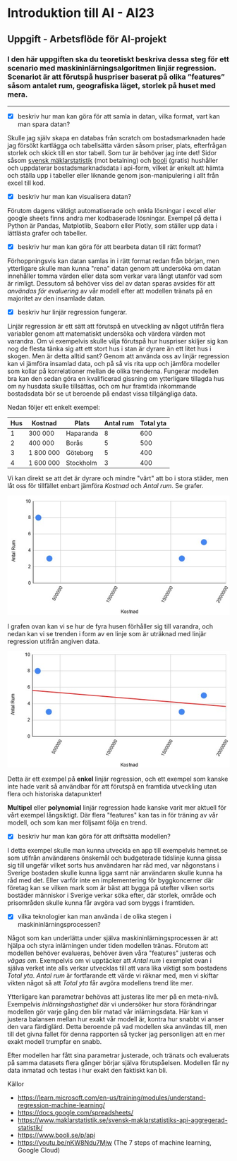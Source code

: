 # Introduktion till AI - AI23
## Uppgift - Arbetsflöde för AI-projekt

### I den här uppgiften ska du teoretiskt beskriva dessa steg för ett scenario med maskininlärningsalgoritmen linjär regression. Scenariot är att förutspå huspriser baserat på olika ”features” såsom antalet rum, geografiska läget, storlek på huset med mera.
-------

- [x]  beskriv hur man kan göra för att samla in datan, vilka format, vart kan man spara datan?

Skulle jag själv skapa en databas från scratch om bostadsmarknaden hade jag försökt kartlägga och tabellsätta värden såsom priser, plats, efterfrågan storlek och skick till en stor tabell. Som tur är behöver jag inte det! Sidor såsom [svensk mäklarstatistik](https://www.maklarstatistik.se/svensk-maklarstatistiks-api-aggregerad-statistik/) (mot betalning) och [booli](https://www.booli.se/p/api) (gratis) hushåller och uppdaterar bostadsmarknadsdata i api-form, vilket är enkelt att hämta och ställa upp i tabeller eller liknande genom json-manipulering i allt från excel till kod.

- [x]  beskriv hur man kan visualisera datan?

Förutom dagens väldigt automatiserade och enkla lösningar i excel eller google sheets finns andra mer kodbaserade lösningar. Exempel på detta i Python är Pandas, Matplotlib, Seaborn eller Plotly, som ställer upp data i lättlästa grafer och tabeller.

- [x]  beskriv hur man kan göra för att bearbeta datan till rätt format?

Förhoppningsvis kan datan samlas in i rätt format redan från början, men ytterligare skulle man kunna "rena" datan genom att undersöka om datan innehåller tomma värden eller data som verkar vara långt utanför vad som är rimligt. Dessutom så behöver viss del av datan sparas avsides för att *användas för evaluering* av vår modell efter att modellen tränats på en majoritet av den insamlade datan.

- [x]  beskriv hur linjär regression fungerar.

Linjär regression är ett sätt att förutspå en utveckling av något utifrån flera variabler genom att matematiskt undersöka och värdera värden mot varandra. Om vi exempelvis skulle vilja förutspå hur huspriser skiljer sig kan nog de flesta tänka sig att ett stort hus i stan är dyrare än ett litet hus i skogen. Men är detta alltid sant? Genom att använda oss av linjär regression kan vi jämföra insamlad data, och på så vis rita upp och jämföra modeller som kollar på korrelationer mellan de olika trenderna. Fungerar modellen bra kan den sedan göra en kvalificerad gissning om ytterligare tillagda hus om ny husdata skulle tillsättas, och om hur framtida inkommande bostadsdata bör se ut beroende på endast vissa tillgängliga data.

Nedan följer ett enkelt exempel:

| Hus | Kostnad | Plats | Antal rum | Total yta
| -------- | -------- | -------- | -------- | -------- |
| 1 | 300 000 | Haparanda | 8 | 600
| 2 | 400 000 | Borås | 5 | 500
| 3 | 1 800 000 | Göteborg | 5 | 400
| 4 | 1 600 000 | Stockholm | 3 | 400

Vi kan direkt se att det är dyrare och mindre "värt" att bo i stora städer, men låt oss för tillfället enbart jämföra *Kostnad* och *Antal rum*. Se grafer.

![exempel graf prickar](exempelgraf1.jpg)

I grafen ovan kan vi se hur de fyra husen förhåller sig till varandra, och nedan kan vi se trenden i form av en linje som är uträknad med linjär regression utifrån angiven data.

![exempel graf prickar](exempelgraf2.jpg)


Detta är ett exempel på **enkel** linjär regression, och ett exempel som kanske inte hade varit så användbar för att förutspå en framtida utveckling utan flera och historiska datapunkter!

**Multipel** eller **polynomial** linjär regression hade kanske varit mer aktuell för vårt exempel långsiktigt. Där flera "features" kan tas in för träning av vår modell, och som kan mer följsamt följa en trend.

- [x]  beskriv hur man kan göra för att driftsätta modellen?

I detta exempel skulle man kunna utveckla en app till exempelvis hemnet.se som utifrån användarens önskemål och budgeterade tidslinje kunna gissa sig till ungefär vilket sorts hus användaren har råd med, var någonstans i Sverige bostaden skulle kunna ligga samt när användaren skulle kunna ha råd med det. Eller varför inte en implementering för byggkoncerner där företag kan se vilken mark som är bäst att bygga på utefter vilken sorts bostäder människor i Sverige verkar söka efter, där storlek, område och prisområden skulle kunna får avgöra vad som byggs i framtiden.

- [x]  vilka teknologier kan man använda i de olika stegen i maskininlärningsprocessen?

Något som kan underlätta under själva maskininlärningsprocessen är att hjälpa och styra inlärningen under tiden modellen tränas. Förutom att modellen behöver evalueras, behöver även våra "features" justeras och *vägas om*. Exempelvis om vi upptäcker att *Antal rum* i exemplet ovan i själva verket inte alls verkar utvecklas till att vara lika viktigt som bostadens *Total yta*. *Antal rum* är fortfarande ett värde vi räknar med, men vi skiftar vikten något så att *Total yta* får avgöra modellens trend lite mer.

Ytterligare kan parametrar behövas att justeras lite mer på en meta-nivå. Exempelvis *inlärningshastighet* där vi undersöker hur stora förändringar modellen gör varje gång den blir matad vår inlärningsdata. Här kan vi justera balansen mellan hur exakt vår modell är, kontra hur snabbt vi anser den vara färdiglärd. Detta beroende på vad modellen ska användas till, men till det givna fallet för denna rapporten så tycker jag personligen att en mer exakt modell trumpfar en snabb.

Efter modellen har fått sina parametrar justerade, och tränats och evaluerats på samma datasets flera gånger börjar själva förutspåelsen. Modellen får ny data inmatad och testas i hur exakt den faktiskt kan bli.

Källor
- https://learn.microsoft.com/en-us/training/modules/understand-regression-machine-learning/
- https://docs.google.com/spreadsheets/
- https://www.maklarstatistik.se/svensk-maklarstatistiks-api-aggregerad-statistik/
- https://www.booli.se/p/api
- https://youtu.be/nKW8Ndu7Mjw (The 7 steps of machine learning, Google Cloud)
